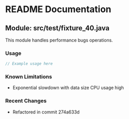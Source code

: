 # README Documentation

## Module: src/test/fixture_40.java

This module handles performance bugs operations.

### Usage

```java
// Example usage here
```

### Known Limitations

- Exponential slowdown with data size CPU usage high

### Recent Changes

- Refactored in commit 274a633d
